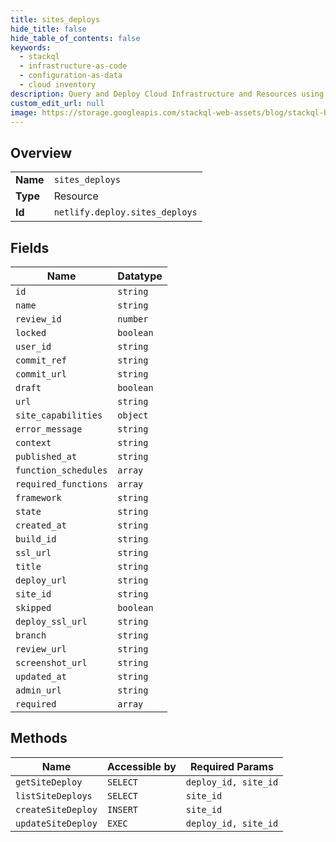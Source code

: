 ```yaml
---
title: sites_deploys
hide_title: false
hide_table_of_contents: false
keywords:
  - stackql
  - infrastructure-as-code
  - configuration-as-data
  - cloud inventory
description: Query and Deploy Cloud Infrastructure and Resources using SQL
custom_edit_url: null
image: https://storage.googleapis.com/stackql-web-assets/blog/stackql-blog-post-featured-image.png
---
```

  
    

## Overview
<table><tbody>
<tr><td><b>Name</b></td><td><code>sites_deploys</code></td></tr>
<tr><td><b>Type</b></td><td>Resource</td></tr>
<tr><td><b>Id</b></td><td><code>netlify.deploy.sites_deploys</code></td></tr>
</tbody></table>

## Fields
| Name | Datatype |
| ---- | -------- |
| `id` | `string` |
| `name` | `string` |
| `review_id` | `number` |
| `locked` | `boolean` |
| `user_id` | `string` |
| `commit_ref` | `string` |
| `commit_url` | `string` |
| `draft` | `boolean` |
| `url` | `string` |
| `site_capabilities` | `object` |
| `error_message` | `string` |
| `context` | `string` |
| `published_at` | `string` |
| `function_schedules` | `array` |
| `required_functions` | `array` |
| `framework` | `string` |
| `state` | `string` |
| `created_at` | `string` |
| `build_id` | `string` |
| `ssl_url` | `string` |
| `title` | `string` |
| `deploy_url` | `string` |
| `site_id` | `string` |
| `skipped` | `boolean` |
| `deploy_ssl_url` | `string` |
| `branch` | `string` |
| `review_url` | `string` |
| `screenshot_url` | `string` |
| `updated_at` | `string` |
| `admin_url` | `string` |
| `required` | `array` |
## Methods
| Name | Accessible by | Required Params |
| ---- | ------------- | --------------- |
| `getSiteDeploy` | `SELECT` | `deploy_id, site_id` |
| `listSiteDeploys` | `SELECT` | `site_id` |
| `createSiteDeploy` | `INSERT` | `site_id` |
| `updateSiteDeploy` | `EXEC` | `deploy_id, site_id` |
